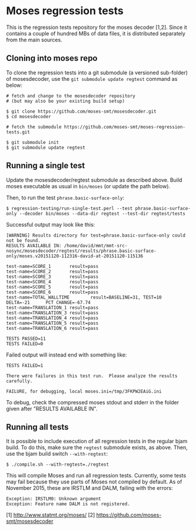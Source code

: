 Moses regression tests
======================

This is the regression tests repository for the moses decoder [1,2].
Since it contains a couple of hundred MBs of data files, it is
distributed separately from the main sources.


Cloning into moses repo
-----------------------

To clone the regression tests into a git submodule (a versioned sub-folder)
of mosesdecoder, use the `git submodule update regtest` command as below:

	# fetch and change to the mosesdecoder repository
    # (but may also be your existing build setup)

    $ git clone https://github.com/moses-smt/mosesdecoder.git
    $ cd mosesdecoder

    # fetch the submodule https://github.com/moses-smt/moses-regression-tests.git

    $ git submodule init
    $ git submodule update regtest


Running a single test
---------------------

Update the mosesdecoder/regtest submodule as described above. Build moses executable
as usual in `bin/moses` (or update the path below).

Then, to run the test `phrase.basic-surface-only`:

    $ regression-testing/run-single-test.perl --test phrase.basic-surface-only --decoder bin/moses --data-dir regtest --test-dir regtest/tests

Successful output may look like this:

    [WARNING] Results directory for test=phrase.basic-surface-only could not be found.
    RESULTS AVAILABLE IN: /home/david/mmt/mmt-src-nosync/mosesdecoder/regtest/results/phrase.basic-surface-only/moses.v20151120-112316-david-at-20151120-115136

    test-name=SCORE_1       result=pass
    test-name=SCORE_2       result=pass
    test-name=SCORE_3       result=pass
    test-name=SCORE_4       result=pass
    test-name=SCORE_5       result=pass
    test-name=SCORE_6       result=pass
    test-name=TOTAL_WALLTIME        result=BASELINE=31, TEST=10       DELTA=-21      PCT CHANGE=-67.74
    test-name=TRANSLATION_1 result=pass
    test-name=TRANSLATION_3 result=pass
    test-name=TRANSLATION_4 result=pass
    test-name=TRANSLATION_5 result=pass
    test-name=TRANSLATION_6 result=pass

    TESTS PASSED=11
    TESTS FAILED=0

Failed output will instead end with something like:

    TESTS FAILED=1

    There were failures in this test run.  Please analyze the results carefully.

    FAILURE, for debugging, local moses.ini=/tmp/3FKPW2EAiG.ini

To debug, check the compressed moses stdout and stderr in the folder given after "RESULTS AVAILABLE IN".


Running all tests
-----------------

It is possible to include execution of all regression tests in the regular bjam build.
To do this, make sure the `regtest` submodule exists, as above. Then, use the bjam build switch `--with-regtest`:

    $ ./compile.sh --with-regtest=./regtest

This will compile Moses and run all regression tests. Currently, some tests may fail because they use parts of Moses not compiled by default. As of November 2015, these are IRSTLM and DALM, failing with the errors:

    Exception: IRSTLM0: Unknown argument
    Exception: Feature name DALM is not registered.

[1] http://www.statmt.org/moses/
[2] https://github.com/moses-smt/mosesdecoder


